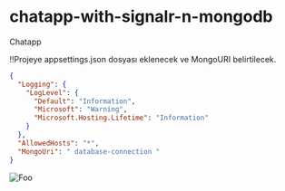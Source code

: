 # chatapp-with-signalr-n-mongodb
Chatapp

!!Projeye appsettings.json dosyası eklenecek ve MongoURI belirtilecek.

```json
{
  "Logging": {
    "LogLevel": {
      "Default": "Information",
      "Microsoft": "Warning",
      "Microsoft.Hosting.Lifetime": "Information"
    }
  },
  "AllowedHosts": "*",
  "MongoUri": " database-connection "
}

```

![Foo](https://i.hizliresim.com/frt3oo3.png)

